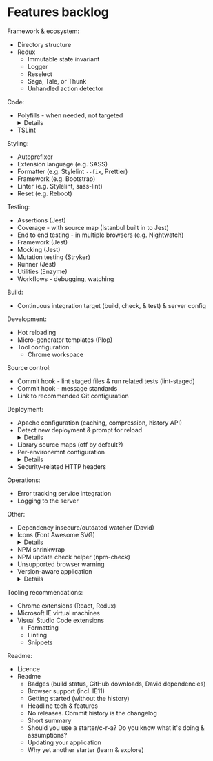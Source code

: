 # Features backlog
Framework & ecosystem:
* Directory structure
* Redux
  * Immutable state invariant
  * Logger
  * Reselect
  * Saga, Tale, or Thunk
  * Unhandled action detector

Code:
* Polyfills - when needed, not targeted
  <details>
    https://webpack.js.org/guides/shimming/#loading-polyfills
    https://webpack.js.org/guides/shimming/#further-optimizations
    https://philipwalton.com/articles/loading-polyfills-only-when-needed/
    https://hackernoon.com/10-things-i-learned-making-the-fastest-site-in-the-world-18a0e1cdf4a7#c665
  </details>
* TSLint

Styling:
* Autoprefixer
* Extension language (e.g. SASS)
* Formatter (e.g. Stylelint `--fix`, Prettier)
* Framework (e.g. Bootstrap)
* Linter (e.g. Stylelint, sass-lint)
* Reset (e.g. Reboot)

Testing:
* Assertions (Jest)
* Coverage - with source map (Istanbul built in to Jest)
* End to end testing - in multiple browsers (e.g. Nightwatch)
* Framework (Jest)
* Mocking (Jest)
* Mutation testing (Stryker)
* Runner (Jest)
* Utilities (Enzyme)
* Workflows - debugging, watching

Build:
* Continuous integration target (build, check, & test) & server config

Development:
* Hot reloading
* Micro-generator templates (Plop)
* Tool configuration:
  * Chrome workspace

Source control:
* Commit hook - lint staged files & run related tests (lint-staged)
* Commit hook - message standards
* Link to recommended Git configuration

Deployment:
* Apache configuration (caching, compression, history API)
* Detect new deployment & prompt for reload
  <details>
    Include build number in index.html (meta tag or global var).
    Emit an extra file to be deployed, containing just the build number.
    Script periodically polls for this extra files and compares the build numbers.
    It could then prompt for reload.
    A changelog file could also be deployed, fetched, and its contents shown in the prompt.
  </details>
* Library source maps (off by default?)
* Per-environemnt configuration
  <details>
    https://webpack.js.org/plugins/define-plugin/#service-urls ?
    https://webpack.js.org/plugins/environment-plugin/#dotenvplugin
  </details>
* Security-related HTTP headers

Operations:
* Error tracking service integration
* Logging to the server

Other:
* Dependency insecure/outdated watcher (David)
* Icons (Font Awesome SVG)
  <details>
    https://webpack.js.org/guides/typescript/#importing-other-assets
  </details>
* NPM shrinkwrap
* NPM update check helper (npm-check)
* Unsupported browser warning
* Version-aware application
  <details>
    https://webpack.js.org/plugins/define-plugin/#usage (but with version number rather than hash)
  </details>

Tooling recommendations:
* Chrome extensions (React, Redux)
* Microsoft IE virtual machines
* Visual Studio Code extensions
  * Formatting
  * Linting
  * Snippets

Readme:
* Licence
* Readme
  * Badges (build status, GitHub downloads, David dependencies)
  * Browser support (incl. IE11)
  * Getting started (without the history)
  * Headline tech & features
  * No releases. Commit history is the changelog
  * Short summary
  * Should you use a starter/c-r-a? Do you know what it's doing & assumptions?
  * Updating your application
  * Why yet another starter (learn & explore)
